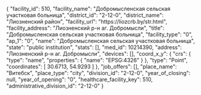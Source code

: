 {
    "facility_id": 510,
    "facility_name": "Добромысленская сельская участковая больница",
    "district_id": "2-12-0",
    "district_name": "Лиозненский район",
    "facility_url": "https:\/\/liozcrb.by\/str.html",
    "facility_address": "Лиозненский р-н аг. Добромысли",
    "title": "Добромысленская сельская участковая больница",
    "facility_type": "0",
    "ap_1": "0",
    "name": "Добромысленская сельская участковая больница",
    "state": "public institution",
    "stats": [],
    "med_id": 10214390,
    "address": "Лиозненский р-н аг. Добромысли",
    "devices": [],
    "coord_x_y": {
        "crs": {
            "type": "name",
            "properties": {
                "name": "EPSG:4326"
            }
        },
        "type": "Point",
        "coordinates": [
            30.6713,
            54.9293
        ]
    },
    "job_offers": [],
    "place_name": "Витебск",
    "place_type": "city",
    "division_id": "2-12-0",
    "year_of_closing": null,
    "year_of_opening": "0",
    "healthcare_facility_key": 510,
    "administrative_division_id": "2-12-0"
}